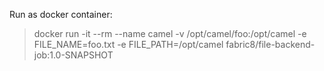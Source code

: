 Run as docker container:


> docker run -it --rm --name camel -v /opt/camel/foo:/opt/camel -e FILE_NAME=foo.txt -e FILE_PATH=/opt/camel fabric8/file-backend-job:1.0-SNAPSHOT